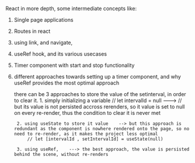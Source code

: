 
React in more depth, some intermediate concepts like:
1. Single page applications
2. Routes in react
3. using link, and navigate, 
4. useRef hook, and its various usecases
5. Timer component with start and stop functionality
6. different approaches towards setting up a timer component, and why useRef provides the most optimal approach
     
    there can be 3 approaches to store the value of the setinterval, in order to clear it.
        1. simply initializing a variable 
            // let intervalId = null     --->  // but its value is not persisted accross rerenders, so it value is set to null on every re-render, thus the condition to clear it is never met

        2. using useState to store it value    --> but this approach is redundant as the component is nowhere rendered onto the page, so no need to re-render, as it makes the project less optimal
            // let [intervalId , setIntervalId] = useState(null)

        3. using useRef,    ---> the best approach, the value is persisted behind the scene, without re-renders
